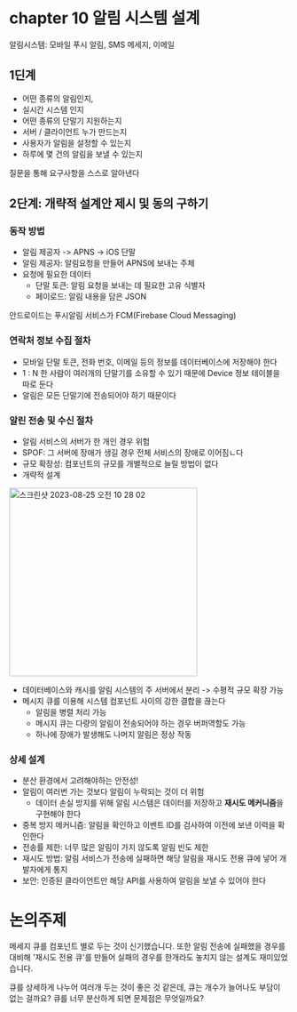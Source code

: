 # chapter 10 알림 시스템 설계

알림시스템: 모바일 푸시 알림, SMS 메세지, 이메일

## 1딘계
- 어떤 종류의 알림인지,
- 실시간 시스템 인지
- 어떤 종류의 단말기 지원하는지
- 서버 / 클라이언트 누가 만드는지
- 사용자가 알림을 설정할 수 있는지
- 하루에 몇 건의 알림을 보낼 수 있는지

질문을 통해 요구사항을 스스로 알아낸다

## 2단계: 개략적 설계안 제시 및 동의 구하기
### 동작 방법
 - 알림 제공자 -> APNS -> iOS 단말
 - 알림 제공자: 알림요청을 만들어 APNS에 보내는 주체
 - 요청에 필요한 데이터
   - 단말 토큰: 알림 요청을 보내는 데 필요한 고유 식별자
   - 페이로드: 알림 내용을 담은 JSON 

안드로이드는 푸시알림 서비스가 FCM(Firebase Cloud Messaging)

### 연락처 정보 수집 절차
- 모바일 단말 토큰, 전화 번호, 이메일 등의 정보를 데이터베이스에 저장해야 한다
- 1 : N  한 사람이 여러개의 단말기를 소유할 수 있기 때문에 Device 정보 테이블을 따로 둔다
- 알림은 모든 단말기에 전송되어야 하기 때문이다

### 알린 전송 및 수신 절차
- 알림 서비스의 서버가 한 개인 경우 위험
- SPOF: 그 서버에 장애가 생길 경우 전체 서비스의 장애로 이어짐ㄴ다
- 규모 확장성: 컴포넌트의 규모를 개별적으로 늘릴 방법이 없다
- 개략적 설계

<img width="339" alt="스크린샷 2023-08-25 오전 10 28 02" src="https://github.com/Suzzzzzy/Book_Study/assets/97580836/fb8f9674-1dce-40c1-91b8-5ba1df43768f">

- 데이터베이스와 캐시를 알림 시스템의 주 서버에서 분리 -> 수평적 규모 확장 가능
- 메시지 큐를 이용해 시스템 컴포넌트 사이의 강한 결합을 끊는다
  - 알림을 병렬 처리 가능
  - 메시지 큐는 다량의 알림이 전송되어야 하는 경우 버퍼역할도 가능
  - 하나에 장애가 발생해도 나머지 알림은 정상 작동

### 상세 설계
- 분산 환경에서 고려해야하는 안전성!
- 알림이 여러번 가는 것보다 알림이 누락되는 것이 더 위험
  - 데이터 손실 방지를 위해 알림 시스템은 데이터를 저장하고 **재시도 메커니즘**을 구현해야 한다
- 중복 방지 메커니즘: 알림을 확인하고 이벤트 ID를 검사하여 이전에 보낸 이력을 확인한다
- 전송률 제한: 너무 많은 알림이 가지 않도록 알림 빈도 제한
- 재시도 방법: 알림 서비스가 전송에 실패하면 해당 알림을 재시도 전용 큐에 넣어 개발자에게 통지
- 보안: 인증된 클라이언트만 해당 API를 사용하여 알림을 보낼 수 있어야 한다


# 논의주제
메세지 큐를 컴포넌트 별로 두는 것이 신기했습니다. 또한 알림 전송에 실패했을 경우를 대비해 '재시도 전용 큐'를 만들어 실패의 경우를 한개라도 놓치지 않는 설계도 재미있었습니다.

큐를 상세하게 나누어 여러개 두는 것이 좋은 것 같은데, 큐는 개수가 늘어나도 부담이 없는 걸까요? 큐를 너무 분산하게 되면 문제점은 무엇일까요?
